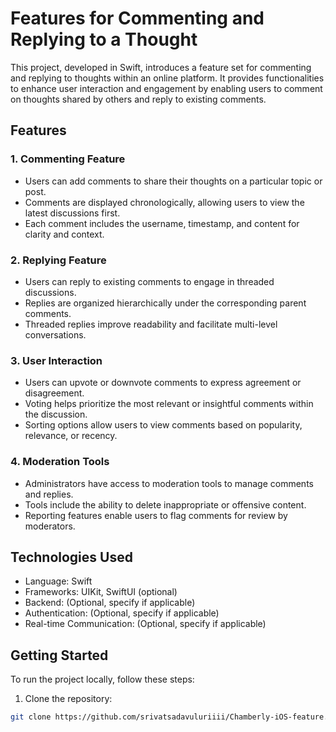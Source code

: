 # Features for Commenting and Replying to a Thought

This project, developed in Swift, introduces a feature set for commenting and replying to thoughts within an online platform. It provides functionalities to enhance user interaction and engagement by enabling users to comment on thoughts shared by others and reply to existing comments.

## Features

### 1. Commenting Feature

- Users can add comments to share their thoughts on a particular topic or post.
- Comments are displayed chronologically, allowing users to view the latest discussions first.
- Each comment includes the username, timestamp, and content for clarity and context.

### 2. Replying Feature

- Users can reply to existing comments to engage in threaded discussions.
- Replies are organized hierarchically under the corresponding parent comments.
- Threaded replies improve readability and facilitate multi-level conversations.

### 3. User Interaction

- Users can upvote or downvote comments to express agreement or disagreement.
- Voting helps prioritize the most relevant or insightful comments within the discussion.
- Sorting options allow users to view comments based on popularity, relevance, or recency.

### 4. Moderation Tools

- Administrators have access to moderation tools to manage comments and replies.
- Tools include the ability to delete inappropriate or offensive content.
- Reporting features enable users to flag comments for review by moderators.

## Technologies Used

- Language: Swift
- Frameworks: UIKit, SwiftUI (optional)
- Backend: (Optional, specify if applicable)
- Authentication: (Optional, specify if applicable)
- Real-time Communication: (Optional, specify if applicable)

## Getting Started

To run the project locally, follow these steps:

1. Clone the repository:

```bash
git clone https://github.com/srivatsadavuluriiii/Chamberly-iOS-feature.git
